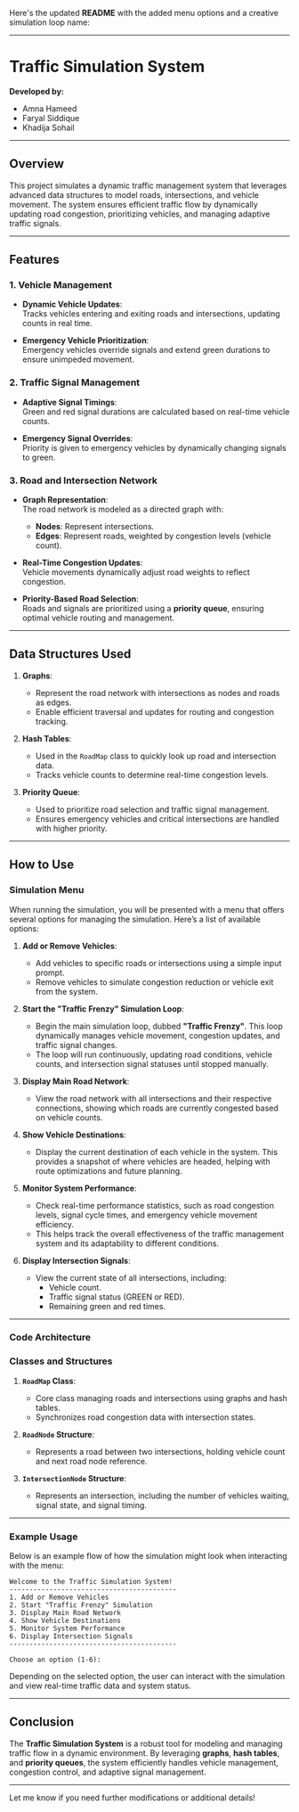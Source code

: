 Here's the updated **README** with the added menu options and a creative simulation loop name:

---

# **Traffic Simulation System**  
**Developed by:**  
- Amna Hameed  
- Faryal Siddique  
- Khadija Sohail  

---

## **Overview**  
This project simulates a dynamic traffic management system that leverages advanced data structures to model roads, intersections, and vehicle movement. The system ensures efficient traffic flow by dynamically updating road congestion, prioritizing vehicles, and managing adaptive traffic signals.

---

## **Features**  
### **1. Vehicle Management**  
- **Dynamic Vehicle Updates**:  
  Tracks vehicles entering and exiting roads and intersections, updating counts in real time.  

- **Emergency Vehicle Prioritization**:  
  Emergency vehicles override signals and extend green durations to ensure unimpeded movement.  

### **2. Traffic Signal Management**  
- **Adaptive Signal Timings**:  
  Green and red signal durations are calculated based on real-time vehicle counts.  

- **Emergency Signal Overrides**:  
  Priority is given to emergency vehicles by dynamically changing signals to green.  

### **3. Road and Intersection Network**  
- **Graph Representation**:  
  The road network is modeled as a directed graph with:  
  - **Nodes**: Represent intersections.  
  - **Edges**: Represent roads, weighted by congestion levels (vehicle count).  

- **Real-Time Congestion Updates**:  
  Vehicle movements dynamically adjust road weights to reflect congestion.  

- **Priority-Based Road Selection**:  
  Roads and signals are prioritized using a **priority queue**, ensuring optimal vehicle routing and management.  

---

## **Data Structures Used**  
1. **Graphs**:  
   - Represent the road network with intersections as nodes and roads as edges.  
   - Enable efficient traversal and updates for routing and congestion tracking.  

2. **Hash Tables**:  
   - Used in the `RoadMap` class to quickly look up road and intersection data.  
   - Tracks vehicle counts to determine real-time congestion levels.  

3. **Priority Queue**:  
   - Used to prioritize road selection and traffic signal management.  
   - Ensures emergency vehicles and critical intersections are handled with higher priority.  

---

## **How to Use**  
### **Simulation Menu**  
When running the simulation, you will be presented with a menu that offers several options for managing the simulation. Here’s a list of available options:

1. **Add or Remove Vehicles**:  
   - Add vehicles to specific roads or intersections using a simple input prompt.  
   - Remove vehicles to simulate congestion reduction or vehicle exit from the system.

2. **Start the "Traffic Frenzy" Simulation Loop**:  
   - Begin the main simulation loop, dubbed **"Traffic Frenzy"**. This loop dynamically manages vehicle movement, congestion updates, and traffic signal changes.  
   - The loop will run continuously, updating road conditions, vehicle counts, and intersection signal statuses until stopped manually.

3. **Display Main Road Network**:  
   - View the road network with all intersections and their respective connections, showing which roads are currently congested based on vehicle counts.

4. **Show Vehicle Destinations**:  
   - Display the current destination of each vehicle in the system. This provides a snapshot of where vehicles are headed, helping with route optimizations and future planning.

5. **Monitor System Performance**:  
   - Check real-time performance statistics, such as road congestion levels, signal cycle times, and emergency vehicle movement efficiency.  
   - This helps track the overall effectiveness of the traffic management system and its adaptability to different conditions.

6. **Display Intersection Signals**:  
   - View the current state of all intersections, including:
     - Vehicle count.
     - Traffic signal status (GREEN or RED).
     - Remaining green and red times.

---

### **Code Architecture**  
### **Classes and Structures**  
1. **`RoadMap` Class**:  
   - Core class managing roads and intersections using graphs and hash tables.  
   - Synchronizes road congestion data with intersection states.  

2. **`RoadNode` Structure**:  
   - Represents a road between two intersections, holding vehicle count and next road node reference.  

3. **`IntersectionNode` Structure**:  
   - Represents an intersection, including the number of vehicles waiting, signal state, and signal timing.  

---

### **Example Usage**  
Below is an example flow of how the simulation might look when interacting with the menu:

```text
Welcome to the Traffic Simulation System!
------------------------------------------
1. Add or Remove Vehicles
2. Start "Traffic Frenzy" Simulation
3. Display Main Road Network
4. Show Vehicle Destinations
5. Monitor System Performance
6. Display Intersection Signals
------------------------------------------

Choose an option (1-6):
```

Depending on the selected option, the user can interact with the simulation and view real-time traffic data and system status.  

---

## **Conclusion**  
The **Traffic Simulation System** is a robust tool for modeling and managing traffic flow in a dynamic environment. By leveraging **graphs**, **hash tables**, and **priority queues**, the system efficiently handles vehicle management, congestion control, and adaptive signal management.

--- 

Let me know if you need further modifications or additional details!
